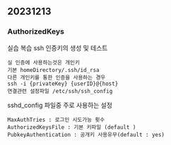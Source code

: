 20231213
----
### AuthorizedKeys

실습 복습 ssh 인증키의 생성 및 테스트


    실 인증에 사용하는것은 개인키
    기본 homeDirectory/.ssh/id_rsa
    다른 개인키를 통한 인증을 사용하는 경우
    ssh -i {privateKey} {userID}@{host}
    연결관련 설정파일 /etc/ssh/ssh_config

sshd_config 파일중 주로 사용하는 설정

    MaxAuthTries : 로그인 시도가능 횟수 
    AuthorizedKeysFile : 기본 키파일 (default )
    PubkeyAuthentication : 공개키 사용유무(default : yes)
    
<!--stackedit_data:
eyJoaXN0b3J5IjpbLTQ1MDY0NzUxNiwtMTgyMzI0Mjk1MywxMT
MwMjcwNTIzLDE2MzU3MDUwMDUsMzY0NDIzNjc5XX0=
-->